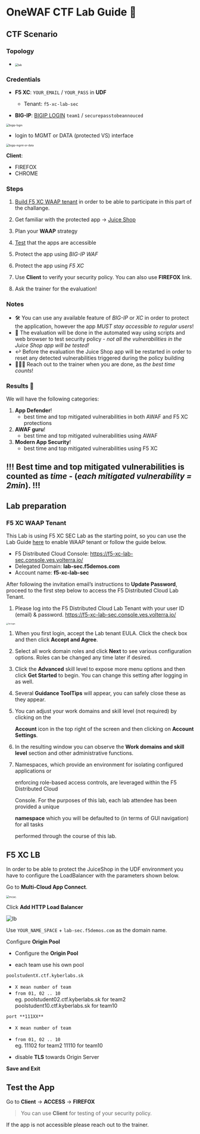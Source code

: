 # OneWAF CTF Lab Guide 🚩



## CTF Scenario

### Topology

- <img src="img/Lab/lab_overview.png" alt="lab" style="zoom:50%;" />  

### Credentials

- **F5 XC**: `YOUR_EMAIL` / `YOUR_PASS` in **UDF**
  - Tenant: `f5-xc-lab-sec`

- **BIG-IP**: 
[BIGIP LOGIN](https://trainingsk.alef.com)  `team1` / `securepasstobeannouced`

<img src="image.png" alt="bigip-login" style="zoom:50%;" />

- login to MGMT or DATA (protected VS) interface

<img src="img/Lab/bigip_mgmt-data.png" alt="bigip-mgmt-or-data" style="zoom:50%;" />  

**Client**:
  - FIREFOX
  - CHROME

### Steps

1. [Build F5 XC WAAP tenant](#F5-XC-WAAP-Tenant) in order to be able to participate in this part of the challange.
2. Get familiar with the protected app -> [Juice Shop](https://owasp.org/www-project-juice-shop/)
3. Plan your **WAAP** strategy
4. [Test](#test-the-app) that the apps are accessible
5. Protect the app using *BIG-IP WAF* 
6. Protect the app using *F5 XC*
7. Use **Client**  to verify your security policy. You can also use **FIREFOX** link.


8. Ask the trainer for the evaluation!



### Notes

- 🛠️ You can use any available feature of *BIG-IP* or *XC* in order to protect the application, however the app *MUST stay accessible to regular users*!
- 👾 The evaluation will be done in the automated way using scripts and web browser to test security policy - *not all the vulnerabilities in the Juice Shop app will be tested!*
- ↩️ Before the evaluation the Juice Shop app will be restarted in order to reset any detected vulnerabilities triggered during the policy building
- 🙋🏻‍♂️ Reach out to the trainer when you are done, as *the best time counts*!



### Results 🥇

We will have the following categories:

1. **App Defender**!
   - best time and top mitigated vulnerabilities in both AWAF and F5 XC protections
2. **AWAF guru**!
   - best time and top mitigated vulnerabilities using AWAF
3. **Modern App Security**!
   - best time and top mitigated vulnerabilities using F5 XC



## !!!  Best time and top mitigated vulnerabilities is counted as *time* - (*each mitigated vulnerability = 2min*). !!! 



## Lab preparation

### F5 XC WAAP Tenant

This Lab is using F5 XC SEC Lab as the starting point, so you can use the Lab Guide [here](https://clouddocs.f5.com/training/community/f5xc/html/class3/intro.html) to enable WAAP tenant or follow the guide below.

- F5 Distributed Cloud Console: https://f5-xc-lab-sec.console.ves.volterra.io/
- Delegated Domain: **lab-sec.f5demos.com**
- Account name: **f5-xc-lab-sec**

After following the invitation email’s instructions to **Update Password**, proceed to the first step below to access the F5 Distributed Cloud Lab Tenant.

1. Please log into the F5 Distributed Cloud Lab Tenant with your user ID (email) & password. https://f5-xc-lab-sec.console.ves.volterra.io/

<img src="img/Lab/1st-login.png" alt="1st-login" style="zoom: 33%;" />

1. When you first login, accept the Lab tenant EULA. Click the check box and then click **Accept and Agree**.

2. Select all work domain roles and click **Next** to see various configuration options. Roles can be changed any time later if desired.

3. Click the **Advanced** skill level to expose more menu options and then click **Get Started** to begin. You can change this setting after logging in as well.

4. Several **Guidance ToolTips** will appear, you can safely close these as they appear.

5. You can adjust your work domains and skill level (not required) by clicking on the

   **Account** icon in the top right of the screen and then clicking on **Account Settings**.

7. In the resulting window you can observe the **Work domains and skill level** section and other administrative functions.

8. Namespaces, which provide an environment for isolating configured applications or

   enforcing role-based access controls, are leveraged within the F5 Distributed Cloud

   Console. For the purposes of this lab, each lab attendee has been provided a unique

   **namespace** which you will be defaulted to (in terms of GUI navigation) for all tasks

   performed through the course of this lab.




## F5 XC LB

In order to be able to protect the JuiceShop in the UDF environment you have to configure the LoadBalancer with the parameters shown below.

Go to **Multi-Cloud App Connect**.

<img src="img/Lab/mcac..png" alt="mcac." style="zoom:50%;" />

Click **Add HTTP Load Balancer**

![lb](img/Lab/lb.png)

Use `YOUR_NAME_SPACE` + `lab-sec.f5demos.com` as the domain name.

Configure **Origin Pool**

- Configure the **Origin Pool**

- each team use his own pool   
```
poolstudentX.ctf.kyberlabs.sk
```
- `X mean number of team` 
- `from 01, 02 .. 10`   
eg.  poolstudent02.ctf.kyberlabs.sk for team2    
     poolstudent10.ctf.kyberlabs.sk for team10  

```
port **111XX**        
```
- `X mean number of team` 
- `from 01, 02 .. 10`   
eg.  11102 for team2 
     11110 for team10 

- disable **TLS** towards Origin Server

**Save and Exit**



## Test the App

Go to **Client** -> **ACCESS** ->  **FIREFOX**

> You can use **Client** for testing of your security policy.



If the app is not accessible please reach out to the trainer.
